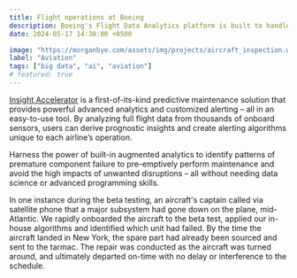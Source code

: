 ```yaml
---
title: Flight operations at Boeing
description: Boeing's Flight Data Analytics platform is built to handle recorded flight data from tens of thousands of flights along with other contextual data sources. The first application on this platform was Insight Accelerator, which allows for the building of predictive maintenance - servicing the aircraft *before* failures occur.
date: 2024-05-17 14:30:00 +0500

image: "https://morganbye.com/assets/img/projects/aircraft_inspection.webp"
label: "Aviation"
tags: ["big data", "ai", "aviation"]
# featured: true
---
```


[Insight Accelerator](https://services.boeing.com/flight-operations/flight-data-analytics/insight-accelerator) is a first-of-its-kind predictive maintenance solution that provides powerful advanced analytics and customized alerting – all in an easy-to-use tool. By analyzing full flight data from thousands of onboard sensors, users can derive prognostic insights and create alerting algorithms unique to each airline’s operation.

Harness the power of built-in augmented analytics to identify patterns of premature component failure to pre-emptively perform maintenance and avoid the high impacts of unwanted disruptions – all without needing data science or advanced programming skills.

In one instance during the beta testing, an aircraft's captain called via satellite phone that a major subsystem had gone down on the plane, mid-Atlantic. We rapidly onboarded the aircraft to the beta test, applied our in-house algorithms and identified which unit had failed. By the time the aircraft landed in New York, the spare part had already been sourced and sent to the tarmac. The repair was conducted as the aircraft was turned around, and ultimately departed on-time with no delay or interference to the schedule.
